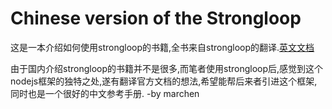 Chinese version of the Strongloop
=======

这是一本介绍如何使用strongloop的书籍,全书来自strongloop的翻译.[英文文档](https://docs.strongloop.com/display/SL/Installing+StrongLoop)

由于国内介绍strongloop的书籍并不是很多,而笔者使用strongloop后,感觉到这个nodejs框架的独特之处,遂有翻译官方文档的想法,希望能帮后来者引进这个框架,同时也是一个很好的中文参考手册.
-by marchen